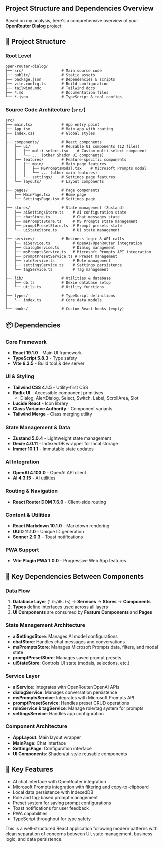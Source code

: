 
## Project Structure and Dependencies Overview

Based on my analysis, here's a comprehensive overview of your **OpenRouter Dialog** project:

## 📁 **Project Structure**

### **Root Level**
```
open-router-dialog/
├── src/                 # Main source code
├── public/              # Static assets
├── package.json         # Dependencies & scripts
├── vite.config.ts       # Build configuration
├── tailwind.mdc         # Tailwind docs
├── *.md                 # Documentation files
└── *.json               # TypeScript & tool configs
```

### **Source Code Architecture** (`src/`)

```
src/
├── main.tsx             # App entry point
├── App.tsx              # Main app with routing
├── index.css            # Global styles
│
├── components/          # React components
│   ├── ui/              # Reusable UI components (12 files)
│   │   ├── multi-select.tsx    # Custom multi-select component
│   │   └── ... (other Shadcn UI components)
│   ├── features/        # Feature-specific components
│   │   ├── main/        # Main page features
│   │   │   ├── MSPromptsModal.tsx    # Microsoft Prompts modal
│   │   │   └── ... (other main features)
│   │   └── settings/    # Settings page features
│   └── layouts/         # Layout components
│
├── pages/               # Page components
│   ├── MainPage.tsx     # Home page
│   └── SettingsPage.tsx # Settings page
│
├── stores/              # State management (Zustand)
│   ├── aiSettingsStore.ts    # AI configuration state
│   ├── chatStore.ts          # Chat messages state
│   ├── msPromptsStore.ts     # MS Prompts state management
│   ├── promptPresetStore.ts  # Prompt presets state
│   └── uiStateStore.ts       # UI state management
│
├── services/            # Business logic & API calls
│   ├── aiService.ts          # OpenAI/OpenRouter integration
│   ├── dialogService.ts      # Dialog management
│   ├── msPromptsService.ts   # Microsoft Prompts API integration
│   ├── promptPresetService.ts # Preset management
│   ├── roleService.ts        # Role management
│   ├── settingsService.ts    # Settings persistence
│   └── tagService.ts         # Tag management
│
├── lib/                 # Utilities & database
│   ├── db.ts            # Dexie database setup
│   └── utils.ts         # Utility functions
│
├── types/               # TypeScript definitions
│   └── index.ts         # Core data models
│
└── hooks/               # Custom React hooks (empty)
```

## 📦 **Dependencies**

### **Core Framework**
- **React 19.1.0** - Main UI framework
- **TypeScript 5.8.3** - Type safety
- **Vite 6.3.5** - Build tool & dev server

### **UI & Styling**
- **Tailwind CSS 4.1.5** - Utility-first CSS
- **Radix UI** - Accessible component primitives
  - Dialog, AlertDialog, Select, Switch, Label, ScrollArea, Slot
- **Lucide React** - Icon library
- **Class Variance Authority** - Component variants
- **Tailwind Merge** - Class merging utility

### **State Management & Data**
- **Zustand 5.0.4** - Lightweight state management
- **Dexie 4.0.11** - IndexedDB wrapper for local storage
- **Immer 10.1.1** - Immutable state updates

### **AI Integration**
- **OpenAI 4.103.0** - OpenAI API client
- **AI 4.3.15** - AI utilities

### **Routing & Navigation**
- **React Router DOM 7.6.0** - Client-side routing

### **Content & Utilities**
- **React Markdown 10.1.0** - Markdown rendering
- **UUID 11.1.0** - Unique ID generation
- **Sonner 2.0.3** - Toast notifications

### **PWA Support**
- **Vite Plugin PWA 1.0.0** - Progressive Web App features

## 🔗 **Key Dependencies Between Components**

### **Data Flow**
1. **Database Layer** (`lib/db.ts`) → **Services** → **Stores** → **Components**
2. **Types** define interfaces used across all layers
3. **UI Components** are consumed by **Feature Components** and **Pages**

### **State Management Architecture**
- **aiSettingsStore**: Manages AI model configurations
- **chatStore**: Handles chat messages and conversations
- **msPromptsStore**: Manages Microsoft Prompts data, filters, and modal state
- **promptPresetStore**: Manages saved prompt presets
- **uiStateStore**: Controls UI state (modals, selections, etc.)

### **Service Layer**
- **aiService**: Integrates with OpenRouter/OpenAI APIs
- **dialogService**: Manages conversation persistence
- **msPromptsService**: Integrates with Microsoft Prompts API
- **promptPresetService**: Handles preset CRUD operations
- **roleService & tagService**: Manage role/tag system for prompts
- **settingsService**: Handles app configuration

### **Component Architecture**
- **AppLayout**: Main layout wrapper
- **MainPage**: Chat interface
- **SettingsPage**: Configuration interface
- **UI Components**: Shadcn/ui-style reusable components

## 🎯 **Key Features**
- AI chat interface with OpenRouter integration
- Microsoft Prompts integration with filtering and copy-to-clipboard
- Local data persistence with IndexedDB
- Role and tag-based prompt management
- Preset system for saving prompt configurations
- Toast notifications for user feedback
- PWA capabilities
- TypeScript throughout for type safety

This is a well-structured React application following modern patterns with clean separation of concerns between UI, state management, business logic, and data persistence.
